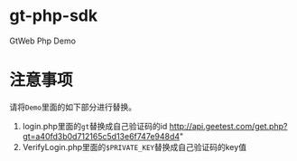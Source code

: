 ﻿gt-php-sdk
==========

GtWeb Php Demo

# 注意事项
请将`Demo`里面的如下部分进行替换。   

1. login.php里面的`gt`替换成自己验证码的id 
     http://api.geetest.com/get.php?gt=a40fd3b0d712165c5d13e6f747e948d4" 
2. VerifyLogin.php里面的`$PRIVATE_KEY`替换成自己验证码的key值
